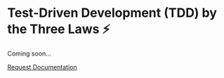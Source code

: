 # Test-Driven Development (TDD) by the Three Laws ⚡️
 
 Coming soon...

 <a href="https://forms.gle/2ZMtwUxg1egV8sHT8" class="btn">Request Documentation</a>